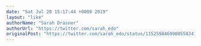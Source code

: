 ```yaml
---
date: "Sat Jul 20 15:17:44 +0000 2019"
layout: "like"
authorName: "Sarah Drasner"
authorUrl: "https://twitter.com/sarah_edo"
originalPost: "https://twitter.com/sarah_edo/status/1152598469900558341"
---
```

